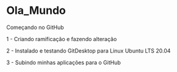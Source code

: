 # Ola_Mundo
Começando no GitHub

1 - Criando ramificação e fazendo alteração

2 - Instalado e testando GitDesktop para Linux Ubuntu LTS 20.04

3 - Subindo minhas aplicações para o GitHub
